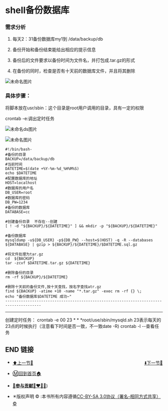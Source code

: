 # shell备份数据库

### 需求分析

1. 每天2：31备份数据库my1到 /data/backup/db

1. 备份开始和备份结束能给出相应的提示信息
2. 备份后的文件要求以备份时间为文件名，并打包成.tar.gz的形式
3. 在备份的同时，检查是否有十天前的数据库文件，并且将其删除



![未命名图片](https://s2.loli.net/2022/03/26/1G2O5qlSM4uVfUe.png)



### 具体步骤：

将脚本放在usr/sbin：这个目录是root用户调用的目录，具有一定的权限

 

crontab -e:调出定时任务

![未命名ds图片](https://s2.loli.net/2022/03/26/tThaivkxKNWysmS.png)

![未命名图片](https://s2.loli.net/2022/03/26/lRVgp8jdNybcIJi.png)



```
#!/bin/bash-
#备份的目录
BACKUP=/data/backup/db
#当前时间
DATETIME=$(date +%Y-%m-%d_%H%M%S)
echo $DATETIME
#配置数据库的地址
HOST=localhost
#数据库的用户名
DB_USER=root
#数据库的密码
DB_PW=1234
#备份的数据库
DATABASE=cc

#创建备份目录  不存在--创建
[ ! -d "${BACKUP}/${DATETIME}" ] && mkdir -p "${BACKUP}/${DATETIME}"

#备份数据库
mysqldump -u${DB_USER} -p${DB_PW} --host=$(HOST) -q -R --databases ${DATABASE} | gzip > ${BACKUP}/${DATETIME}/$DATETIME.sql.gz

#将文件处理为tar.gz
cd  ${BACKUP}
tar -zcvf $DATETIME.tar.gz ${DATETIME}

#删除备份的目录
rm -rf ${BACKUP}/${DATETIME}

#删除十天前的备份文件,按十天查找，按名字查找atr.gz
find ${BACKUP} -atime +10 -name "*.tar.gz" -exec rm -rf {} \;
echo "备份数据库$DATETIME 成功~"
--------------------------------------------------------------------------------------
```

-----------------------------------------

创建定时任务：
crontab -e
00 23 * * *root/use/sbin/mysqld.sh
23表示每天的23点的时候执行（注意看下时间是否一致，不一致date -R)
crontab -l    --查看任务

## END 链接
<ul><li><div><a href = '38.md' style='float:left'>⬆️上一节🔗</a><a href = '40.md' style='float: right'>⬇️下一节🔗</a></div></li></ul>

+ [Ⓜ️回到首页🏠](../README.md)

+ [**🫵参与贡献💞❤️‍🔥💖**](https://nsddd.top/archives/contributors))

+ ✴️版权声明 &copy; :本书所有内容遵循[CC-BY-SA 3.0协议（署名-相同方式共享）&copy;](http://zh.wikipedia.org/wiki/Wikipedia:CC-by-sa-3.0协议文本) 


